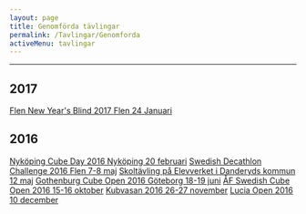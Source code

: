 ```yaml
---
layout: page
title: Genomförda tävlingar
permalink: /Tavlingar/Genomforda
activeMenu: tavlingar
---
```

<hr>

## 2017
<div class="list-group">
  <a class="list-group-item" target="_blank" href="https://www.worldcubeassociation.org/competitions/FlenNewYearsBlind2017">Flen New Year's Blind 2017 Flen 24 Januari</a>
</div>

## 2016
<div class="list-group">
  <a class="list-group-item" target="_blank" href="https://www.worldcubeassociation.org/competitions/NykopingCubeDay2016">Nyköping Cube Day 2016  Nyköping 20 februari</a>
  <a class="list-group-item" target="_blank" href="https://www.worldcubeassociation.org/competitions/SwedishDecathlonChallenge2016">Swedish Decathlon Challenge 2016 Flen 7-8 maj</a>
  <a class="list-group-item" target="_blank" href="http://www.elevverket.se/filearea_146.html">Skoltävling på Elevverket i Danderyds kommun 12 maj</a>
  <a class="list-group-item" target="_blank" href="https://www.worldcubeassociation.org/competitions/GothenburgOpen2016">Gothenburg Cube Open 2016 Göteborg 18-19 juni</a>
  <a class="list-group-item" target="_blank" href="https://www.worldcubeassociation.org/competitions/AFSwedishCubeOpen2016">ÅF Swedish Cube Open 2016 15-16 oktober</a>
  <a class="list-group-item" target="_blank" href="https://www.worldcubeassociation.org/competitions/Kubvasan2016">Kubvasan 2016 26-27 november</a>
  <a class="list-group-item" target="_blank" href="https://www.worldcubeassociation.org/competitions/LuciaOpen2016">Lucia Open 2016 10 december</a>               
</div>